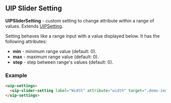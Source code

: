 ## UIP Slider Setting

**UIPSliderSetting** - custom setting to change attribute within a range of values.
Extends [UIPSetting](src/plugins/settings/README.md).

Setting behaves like a range input with a value displayed below. It has the following attributes:

- **min** - minimum range value (default: 0).
- **max** - maximum range value (default: 0).
- **step** - step between range's values (default: 0).

### Example

```html
<uip-settings>
  <uip-slider-setting label="Width" attribute="width" target=".demo-img" min="0" max="1000"></uip-slider-setting>
</uip-settings>
```
